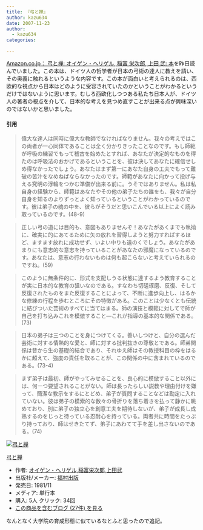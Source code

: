 ```yaml
---
title: 『弓と禅』
author: kazu634
date: 2007-11-23
author:
  - kazu634
categories:

---
```

<div class="section">
<p>
<a href="http://www.amazon.co.jp/%E5%BC%93%E3%81%A8%E7%A6%85-%E6%94%B9%E7%89%88-%E3%82%AA%E3%82%A4%E3%82%B2%E3%83%B3%E3%83%BB%E3%83%98%E3%83%AA%E3%82%B2%E3%83%AB/dp/4571300271" onclick="__gaTracker('send', 'event', 'outbound-article', 'http://www.amazon.co.jp/%E5%BC%93%E3%81%A8%E7%A6%85-%E6%94%B9%E7%89%88-%E3%82%AA%E3%82%A4%E3%82%B2%E3%83%B3%E3%83%BB%E3%83%98%E3%83%AA%E3%82%B2%E3%83%AB/dp/4571300271', 'Amazon.co.jp： 弓と禅: オイゲン・ヘリゲル, 稲富 栄次郎, 上田 武: 本');" target="_blank">Amazon.co.jp： 弓と禅: オイゲン・ヘリゲル, 稲富 栄次郎, 上田 武: 本</a>を昨日読んでいました。この本は、ドイツ人の哲学者が日本の弓術の達人に教えを請い、その奥義に触れるというような内容です。この本が面白いと考えられるのは、西欧的な視点から日本はどのように受容されていたのかということがわかるというだけではないように思います。むしろ西欧化しつつある私たち日本人が、ドイツ人の著者の視点を介して、日本的な考えを見つめ直すことが出来る点が興味深いのではないかと思いました。
</p>

<h4>
    引用
</h4>

<blockquote>
<p>
      偉大な達人は同時に偉大な教師でなければなりません。我々の考えではこの両者が一心同体であることは全く分かりきったことなのです。もし師範が呼吸の練習でもって稽古を始めたとすれば、あなたが決定的なものを得たのは呼吸法のおかげであるということを、彼は決してあなたに確信せしめ得なかったでしょう。あなたはまず第一にあなた自身の工夫でもって難破の苦汁をなめねばならなかったのです。師範があなたに向かって投げ与える究明の浮輪をつかむ準備が出来る前に。うそではありません。私は私自身の経験から、師範はあなたやその他の弟子たちの誰をも、我々が自分自身を知るのよりずっとよく知っているということがわかっているのです。彼は弟子の魂の中を、彼らがそうだと思いこんでいる以上によく読み取っているのです。(48-9)
</p>
</blockquote>

<blockquote>
<p>
      正しい弓の道には目的も、意図もありませんぞ！あなたがあくまでも執拗に、確実に的にあてるために矢の放れを習得しようと努力すればするほど、ますます放れに成功せず、いよい中りも遠のくでしょう。あなたがあまりにも意志的な意志を持っていることがあなたの邪魔になっているのです。あなたは、意志の行わないものは何も起こらないと考えていられるのですね。(59)
</p>
</blockquote>

<blockquote>
<p>
      このように無条件的に、形式を支配しうる状態に達するよう教育することが実に日本的な教育の狙いなのである。すなわち切磋琢磨、反復、そして反復されたものをまた反復することによって、不断に進歩向上し、はるかな修練の行程を歩むところにその特徴がある。このことは少なくとも伝統に結びついた芸術のすべてに当てはまる。師の演技と模範に対してで師が自己を打ち込みこれを模倣すること―これが指導の基本的な関係である。(73)
</p>
</blockquote>

<blockquote>
<p>
      日本の弟子は三つのことを身につけてくる。善いしつけと、自分の選んだ芸術に対する情熱的な愛と、師に対する批判抜きの尊敬とである。師弟関係は昔から生の基礎的結合であり、それゆえ師はその教授科目の枠をはるかに超えて、強度の責任を取ることが、この関係の中に含まれているのである。(73-4)
</p>
</blockquote>

<blockquote>
<p>
      まず弟子は最初、師がやってみせることを、良心的に模倣すること以外には、何一つ要望されることがない。師は長ったらしい説教や理由付けを嫌って、簡潔な教示をするにとどめ、弟子が質問することなどは勘定に入れていない。彼は弟子の模索的な数々の骨折りを落ち着きを払って静かに眺めており、別に弟子の独立心を創意工夫を期待しないが、弟子が成長し成熟するのをじっと待っている忍耐心を持っている。両者共に時間をたっぷり持っており、師はせきたてず、弟子にあわてて手を差し出さないのである。(74)
</p>
</blockquote>

<div class="hatena-asin-detail">
<a href="http://www.amazon.co.jp/dp/4571300271/?tag=hatena_st1-22&ascsubtag=d-7ibv" onclick="__gaTracker('send', 'event', 'outbound-article', 'http://www.amazon.co.jp/dp/4571300271/?tag=hatena_st1-22&ascsubtag=d-7ibv', '');"><img src="https://images-na.ssl-images-amazon.com/images/I/41hr6DP3PKL._SL160_.jpg" class="hatena-asin-detail-image" alt="弓と禅" title="弓と禅" /></a></p>

<div class="hatena-asin-detail-info">
<p class="hatena-asin-detail-title">
<a href="http://www.amazon.co.jp/dp/4571300271/?tag=hatena_st1-22&ascsubtag=d-7ibv" onclick="__gaTracker('send', 'event', 'outbound-article', 'http://www.amazon.co.jp/dp/4571300271/?tag=hatena_st1-22&ascsubtag=d-7ibv', '弓と禅');">弓と禅</a>
</p>

<ul>
<li>
<span class="hatena-asin-detail-label">作者:</span> <a href="http://d.hatena.ne.jp/keyword/%A5%AA%A5%A4%A5%B2%A5%F3%A1%A6%A5%D8%A5%EA%A5%B2%A5%EB" onclick="__gaTracker('send', 'event', 'outbound-article', 'http://d.hatena.ne.jp/keyword/%A5%AA%A5%A4%A5%B2%A5%F3%A1%A6%A5%D8%A5%EA%A5%B2%A5%EB', 'オイゲン・ヘリゲル');" class="keyword">オイゲン・ヘリゲル</a>,<a href="http://d.hatena.ne.jp/keyword/%B0%F0%C9%D9%B1%C9%BC%A1%CF%BA" onclick="__gaTracker('send', 'event', 'outbound-article', 'http://d.hatena.ne.jp/keyword/%B0%F0%C9%D9%B1%C9%BC%A1%CF%BA', '稲富栄次郎');" class="keyword">稲富栄次郎</a>,<a href="http://d.hatena.ne.jp/keyword/%BE%E5%C5%C4%C9%F0" onclick="__gaTracker('send', 'event', 'outbound-article', 'http://d.hatena.ne.jp/keyword/%BE%E5%C5%C4%C9%F0', '上田武');" class="keyword">上田武</a>
</li>
<li>
<span class="hatena-asin-detail-label">出版社/メーカー:</span> <a href="http://d.hatena.ne.jp/keyword/%CA%A1%C2%BC%BD%D0%C8%C7" onclick="__gaTracker('send', 'event', 'outbound-article', 'http://d.hatena.ne.jp/keyword/%CA%A1%C2%BC%BD%D0%C8%C7', '福村出版');" class="keyword">福村出版</a>
</li>
<li>
<span class="hatena-asin-detail-label">発売日:</span> 1981/11
</li>
<li>
<span class="hatena-asin-detail-label">メディア:</span> 単行本
</li>
<li>
<span class="hatena-asin-detail-label">購入</span>: 5人 <span class="hatena-asin-detail-label">クリック</span>: 34回
</li>
<li>
<a href="http://d.hatena.ne.jp/asin/4571300271" onclick="__gaTracker('send', 'event', 'outbound-article', 'http://d.hatena.ne.jp/asin/4571300271', 'この商品を含むブログ (27件) を見る');" target="_blank">この商品を含むブログ (27件) を見る</a>
</li>
</ul>
</div>

<div class="hatena-asin-detail-foot">
</div>
</div>

<p>
<a name="seemore"></a>
</p>

<p>
    なんとなく大学院の育成形態に似ているなとふと思ったので追記。
</p>
</div>
